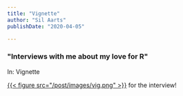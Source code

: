 ```yaml
---
title: "Vignette"
author: "Sil Aarts"
publishDate: "2020-04-05"

---
```



### "Interviews with me about my love for R"
In: Vignette


[{{< figure src="/post/images/vig.png" >}}](https://vignette.md/interviews/2021-04-05-sil-aarts/) for the interview!


